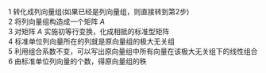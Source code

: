 1 转化成列向量组(如果已经是列向量组，则直接转到第2步)    
2 将列向量组构造成一个矩阵 $A$     
3 对矩阵 $A$ 实施初等行变换，化成相抵的标准型矩阵    
4 标准单位列向量所在的列就是原向量组的极大无关组    
5 利用组合系数不变，可以写出原向量组中所有向量在该极大无关组下的线性组合    
6 由标准单位列向量的个数，得原向量组的秩    
